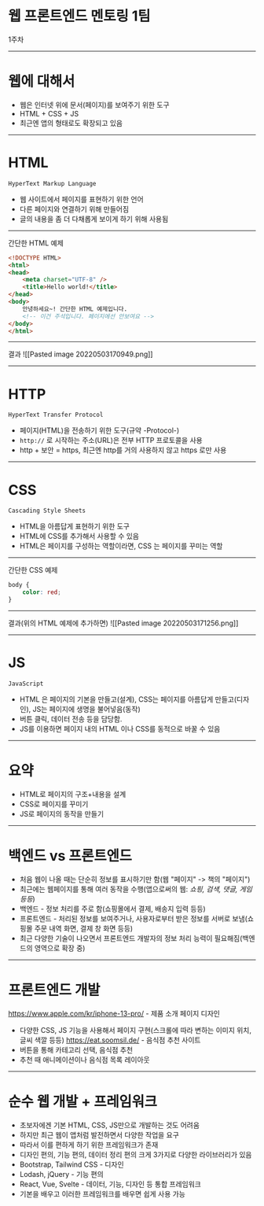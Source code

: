 # 웹 프론트엔드 멘토링 1팀
1주차

---
# 웹에 대해서
- 웹은 인터넷 위에 문서(페이지)를 보여주기 위한 도구
- HTML + CSS + JS
- 최근엔 앱의 형태로도 확장되고 있음
---
# HTML
`HyperText Markup Language`
- 웹 사이트에서 페이지를 표현하기 위한 언어
- 다른 페이지와 연결하기 위해 만들어짐
- 글의 내용을 좀 더 다채롭게 보이게 하기 위해 사용됨
---
간단한 HTML 예제
```html
<!DOCTYPE HTML>
<html>
<head>
	<meta charset="UTF-8" />
	<title>Hello world!</title>
</head>
<body>
	안녕하세요~! 간단한 HTML 예제입니다.
	<!-- 이건 주석입니다. 페이지에선 안보여요 -->
</body>
</html>
```
---
결과
![[Pasted image 20220503170949.png]]

---
# HTTP
`HyperText Transfer Protocol`
- 페이지(HTML)을 전송하기 위한 도구(규약 -Protocol-)
- `http://` 로 시작하는 주소(URL)은 전부 HTTP 프로토콜을 사용
- http + 보안 = https, 최근엔 http를 거의 사용하지 않고 https 로만 사용
---
# CSS
`Cascading Style Sheets`
- HTML을 아름답게 표현하기 위한 도구
- HTML에 CSS를 추가해서 사용할 수 있음
- HTML은 페이지를 구성하는 역할이라면, CSS 는 페이지를 꾸미는 역할
---
간단한 CSS 예제
```css
body {
	color: red;
}
```
---
결과(위의 HTML 예제에 추가하면)
![[Pasted image 20220503171256.png]]

---
# JS
`JavaScript`
- HTML 은 페이지의 기본을 만들고(설계), CSS는 페이지를 아름답게 만들고(디자인), JS는 페이지에 생명을 불어넣음(동작)
- 버튼 클릭, 데이터 전송 등을 담당함.
- JS를 이용하면 페이지 내의 HTML 이나 CSS를 동적으로 바꿀 수 있음
---
# 요약
- HTML로 페이지의 구조+내용을 설계
- CSS로 페이지를 꾸미기
- JS로 페이지의 동작을 만들기
---
# 백엔드 vs 프론트엔드
- 처음 웹이 나올 때는 단순히 정보를 표시하기만 함(웹 "페이지" -> 책의 "페이지")
- 최근에는 웹페이지를 통해 여러 동작을 수행(앱으로써의 웹: _쇼핑, 검색, 댓글, 게임 등등_)
- 백엔드 - 정보 처리를 주로 함(쇼핑몰에서 결제, 배송지 입력 등등)
- 프론트엔드 - 처리된 정보를 보여주거나, 사용자로부터 받은 정보를 서버로 보냄(쇼핑몰 주문 내역 화면, 결제 창 화면 등등)
- 최근 다양한 기술이 나오면서 프론트엔드 개발자의 정보 처리 능력이 필요해짐(백엔드의 영역으로 확장 중)
---
# 프론트엔드 개발
https://www.apple.com/kr/iphone-13-pro/ - 제품 소개 페이지 디자인
- 다양한 CSS, JS 기능을 사용해서 페이지 구현(스크롤에 따라 변하는 이미지 위치, 글씨 색깔 등등)
https://eat.soomsil.de/ - 음식점 추천 사이트
- 버튼을 통해 카테고리 선택, 음식점 추천
- 추천 때 애니메이션이나 음식점 목록 레이아웃
---
# 순수 웹 개발 + 프레임워크
- 초보자에겐 기본 HTML, CSS, JS만으로 개발하는 것도 어려움
- 하지만 최근 웹이 앱처럼 발전하면서 다양한 작업을 요구
- 따라서 이를 편하게 하기 위한 프레임워크가 존재
- 디자인 편의, 기능 편의, 데이터 정리 편의 크게 3가지로 다양한 라이브러리가 있음
- Bootstrap, Tailwind CSS - 디자인
- Lodash, jQuery - 기능 편의
- React, Vue, Svelte - 데이터, 기능, 디자인 등 통합 프레임워크
- 기본을 배우고 이러한 프레임워크를 배우면 쉽게 사용 가능